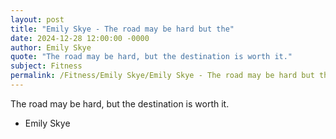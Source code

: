 ```yaml
---
layout: post
title: "Emily Skye - The road may be hard but the"
date: 2024-12-28 12:00:00 -0000
author: Emily Skye
quote: "The road may be hard, but the destination is worth it."
subject: Fitness
permalink: /Fitness/Emily Skye/Emily Skye - The road may be hard but the
---
```


The road may be hard, but the destination is worth it.

- Emily Skye
